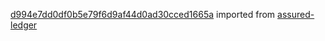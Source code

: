 [d994e7dd0df0b5e79f6d9af44d0ad30cced1665a](https://github.com/insolar/assured-ledger/commit/d994e7dd0df0b5e79f6d9af44d0ad30cced1665a) imported from [assured-ledger](https://github.com/insolar/assured-ledger)
